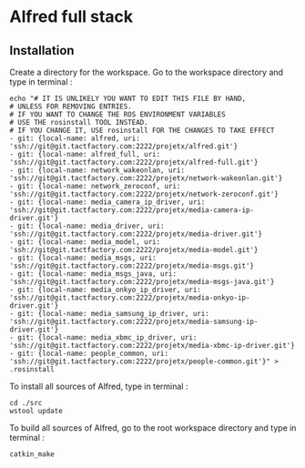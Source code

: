 Alfred full stack
===

Installation
---

Create a directory for the workspace.
Go to the workspace directory and type in terminal :

    echo "# IT IS UNLIKELY YOU WANT TO EDIT THIS FILE BY HAND,
    # UNLESS FOR REMOVING ENTRIES.
    # IF YOU WANT TO CHANGE THE ROS ENVIRONMENT VARIABLES 
    # USE THE rosinstall TOOL INSTEAD.
    # IF YOU CHANGE IT, USE rosinstall FOR THE CHANGES TO TAKE EFFECT
    - git: {local-name: alfred, uri: 'ssh://git@git.tactfactory.com:2222/projetx/alfred.git'}
    - git: {local-name: alfred_full, uri: 'ssh://git@git.tactfactory.com:2222/projetx/alfred-full.git'}
    - git: {local-name: network_wakeonlan, uri: 'ssh://git@git.tactfactory.com:2222/projetx/network-wakeonlan.git'}
    - git: {local-name: network_zeroconf, uri: 'ssh://git@git.tactfactory.com:2222/projetx/network-zeroconf.git'}
    - git: {local-name: media_camera_ip_driver, uri: 'ssh://git@git.tactfactory.com:2222/projetx/media-camera-ip-driver.git'}
    - git: {local-name: media_driver, uri: 'ssh://git@git.tactfactory.com:2222/projetx/media-driver.git'}
    - git: {local-name: media_model, uri: 'ssh://git@git.tactfactory.com:2222/projetx/media-model.git'}
    - git: {local-name: media_msgs, uri: 'ssh://git@git.tactfactory.com:2222/projetx/media-msgs.git'}
    - git: {local-name: media_msgs_java, uri: 'ssh://git@git.tactfactory.com:2222/projetx/media-msgs-java.git'}
    - git: {local-name: media_onkyo_ip_driver, uri: 'ssh://git@git.tactfactory.com:2222/projetx/media-onkyo-ip-driver.git'}
    - git: {local-name: media_samsung_ip_driver, uri: 'ssh://git@git.tactfactory.com:2222/projetx/media-samsung-ip-driver.git'}
    - git: {local-name: media_xbmc_ip_driver, uri: 'ssh://git@git.tactfactory.com:2222/projetx/media-xbmc-ip-driver.git'}
    - git: {local-name: people_common, uri: 'ssh://git@git.tactfactory.com:2222/projetx/people-common.git'}" > .rosinstall

To install all sources of Alfred, type in terminal :

    cd ./src
    wstool update

To build all sources of Alfred, go to the root workspace directory and type in terminal :

    catkin_make
